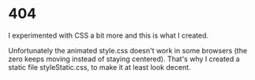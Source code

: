 # 404
I experimented with CSS a bit more and this is what I created.

Unfortunately the animated style.css doesn't work in some browsers (the zero keeps moving instead of staying centered).
That's why I created a static file styleStatic.css, to make it at least look decent.
